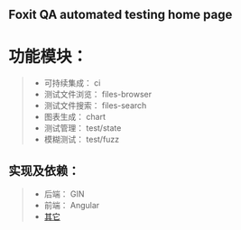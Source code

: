 ## Foxit QA automated testing home page


# 功能模块：
> * 可持续集成： ci
> * 测试文件浏览： files-browser
> * 测试文件搜索： files-search
> * 图表生成： chart
> * 测试管理： test/state
> * 模糊测试： test/fuzz

## 实现及依赖：
> * 后端： GIN
> * 前端： Angular
> * [其它](https://github.com/xiaoxiayu/foxitqa.cn/blob/master/frontend/package.json)